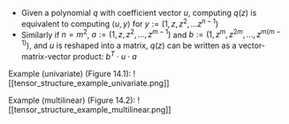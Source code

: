 - Given a polynomial $q$ with coefficient vector $u$, computing $q(z)$ is equivalent to computing $\langle u, y \rangle$ for $y := (1, z, z^2, ... z^{n-1})$
- Similarly if $n = m^2$, $a := (1, z, z^2, ..., z^{m - 1})$ and $b := (1, z^m, z^{2m}, ..., z^{m (m - 1)})$, and $u$ is reshaped into a matrix, $q(z)$ can be written as a vector-matrix-vector product: $b^T \cdot u \cdot a$

Example (univariate) (Figure 14.1):
![[tensor_structure_example_univariate.png]]

Example (multilinear) (Figure 14.2):
![[tensor_structure_example_multilinear.png]]